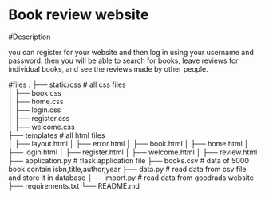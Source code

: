 # Book review website

#Description

you can register for your website and then log in using your username and password. then you will be able to search for books, leave reviews for individual books, and see the reviews made by other people.

#files
.
├── static/css                   # all css files<br/>
│    ├── book.css<br/>
│    ├── home.css<br/>
│    ├── login.css<br/>
│    ├── register.css<br/>
│    ├── welcome.css<br/>
├── templates                    # all html files                                 
│    ├── layout.html
│    ├── error.html
│    ├── book.html
│    ├── home.html
│    ├── login.html
│    ├── register.html
│    ├── welcome.html
│    ├── review.html
├── application.py               # flask application file 
├── books.csv                    # data of 5000 book contain isbn,title,author,year
├── data.py                      # read data from csv file and store it in database
├── import.py                    # read data from goodrads website
├── requirements.txt
└── README.md
